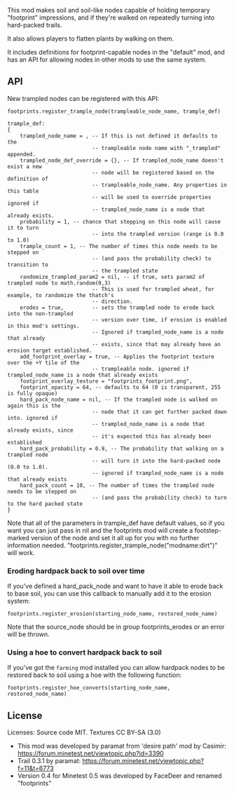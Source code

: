 This mod makes soil and soil-like nodes capable of holding temporary "footprint" impressions, and if they're walked on repeatedly turning into hard-packed trails.

It also allows players to flatten plants by walking on them.

It includes definitions for footprint-capable nodes in the "default" mod, and has an API for allowing nodes in other mods to use the same system.

## API

New trampled nodes can be registered with this API:

```
footprints.register_trample_node(trampleable_node_name, trample_def)

trample_def:
{
	trampled_node_name = , -- If this is not defined it defaults to the
	                       -- trampleable node name with "_trampled" appended.
	trampled_node_def_override = {}, -- If trampled_node_name doesn't exist a new
	                       -- node will be registered based on the definition of
	                       -- trampleable_node_name. Any properties in this table
	                       -- will be used to override properties ignored if
	                       -- trampled_node_name is a node that already exists.
	probability = 1, -- chance that stepping on this node will cause it to turn
                           -- into the trampled version (range is 0.0 to 1.0)
	trample_count = 1, -- The number of times this node needs to be stepped on
                           -- (and pass the probability check) to transition to
                           -- the trampled state
	randomize_trampled_param2 = nil, -- if true, sets param2 of trampled node to math.random(0,3)
                           -- This is used for trampled wheat, for example, to randomize the thatch's
						   -- direction.
	erodes = true,         -- sets the trampled node to erode back into the non-trampled
                           -- version over time, if erosion is enabled in this mod's settings.
                           -- Ignored if trampled_node_name is a node that already
                           -- exists, since that may already have an erosion target established.
	add_footprint_overlay = true, -- Applies the footprint texture over the +Y tile of the
                           -- trampleable node. ignored if trampled_node_name is a node that already exists
	footprint_overlay_texture = "footprints_footprint.png",
	footprint_opacity = 64, -- defaults to 64 (0 is transparent, 255 is fully opaque)
	hard_pack_node_name = nil, -- If the trampled node is walked on again this is the
                           -- node that it can get further packed down into. ignored if
                           -- trampled_node_name is a node that already exists, since
                           -- it's expected this has already been established
	hard_pack_probability = 0.9, -- The probability that walking on a trampled node
                           -- will turn it into the hard-packed node (0.0 to 1.0).
                           -- ignored if trampled_node_name is a node that already exists
	hard_pack_count = 10, -- The number of times the trampled node needs to be stepped on
                           -- (and pass the probability check) to turn to the hard packed state
}
```

Note that all of the parameters in trample_def have default values, so if you want you can just pass in nil and the footprints mod will create a footstep-marked version of the node and set it all up for you with no further information needed. "footprints.register_trample_node("modname:dirt")" will work.

### Eroding hardpack back to soil over time

If you've defined a hard_pack_node and want to have it able to erode back to base soil, you can use this callback to manually add it to the erosion system:

```
footprints.register_erosion(starting_node_name, restored_node_name)
```
Note that the source_node should be in group footprints_erodes or an error will be thrown.

### Using a hoe to convert hardpack back to soil

If you've got the `farming` mod installed you can allow hardpack nodes to be restored back to soil using a hoe with the following function:

```
footprints.register_hoe_converts(starting_node_name, restored_node_name)
```

## License

Licenses: Source code MIT. Textures CC BY-SA (3.0)

- This mod was developed by paramat from 'desire path' mod by Casimir: https://forum.minetest.net/viewtopic.php?id=3390
- Trail 0.3.1 by paramat: https://forum.minetest.net/viewtopic.php?f=11&t=6773
- Version 0.4 for Minetest 0.5 was developed by FaceDeer and renamed "footprints"
